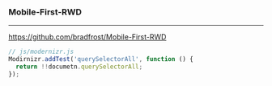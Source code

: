### Mobile-First-RWD
---
https://github.com/bradfrost/Mobile-First-RWD

```js
// js/modernizr.js
Modirnizr.addTest('querySelectorAll', function () {
  return !!documetn.querySelectorAll;
});
```

```
```

```
```

